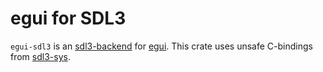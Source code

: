 # egui for SDL3

`egui-sdl3` is an [sdl3-backend](https://wiki.libsdl.org/SDL3/FrontPage) for [egui](https://github.com/emilk/egui). This crate uses unsafe C-bindings from [sdl3-sys](https://codeberg.org/maia/sdl3-sys-rs).
